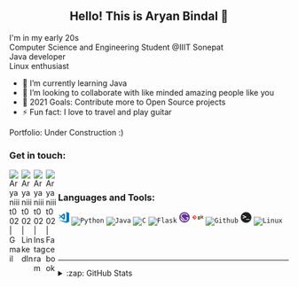 <span align="center">
 <h2>Hello! This is Aryan Bindal 👋</h2>
  </span>

I'm in my early 20s         
Computer Science and Engineering Student @IIIT Sonepat        
Java developer             
Linux enthusiast                     

- 🌱 I’m currently learning Java
- 👯 I’m looking to collaborate with like minded amazing people like you
- 🥅 2021 Goals: Contribute more to Open Source projects
- ⚡ Fun fact: I love to travel and play guitar  

Portfolio: Under Construction :)          

### Get in touch:

[<img align="left" alt="Aryaniiit002 | Gmail" width="22px" src="https://pbs.twimg.com/media/ElXTrHcXEAACIZE.jpg" />][Gmail]
[<img align="left" alt="Aryaniiit002 | LinkedIn" width="22px" src="https://www.flaticon.com/svg/vstatic/svg/174/174857.svg?token=exp=1612065264~hmac=cc8140b69c3c767595ea846458219c61" />][linkedin]
[<img align="left" alt="Aryaniiit002 | Instagram" width="22px" src="https://assets.teenvogue.com/photos/573b7d4e0e9d16a80fb5f9c0/1:1/w_600,h_600,c_limit/instagram-hack.jpg" />][instagram]
[<img align="left" alt="Aryaniiit002 | Facebook" width="22px" src="https://upload.wikimedia.org/wikipedia/commons/thumb/1/1b/Facebook_icon.svg/1200px-Facebook_icon.svg.png" />][Facebook]

<br />

### Languages and Tools:

<code><img height="20" alt="Visual Studio Code" src="https://raw.githubusercontent.com/github/explore/80688e429a7d4ef2fca1e82350fe8e3517d3494d/topics/visual-studio-code/visual-studio-code.png"></code>
<code><img height="20" alt="Python" src="https://banner2.cleanpng.com/20180412/kye/kisspng-python-programming-language-computer-programming-language-5acfdc3636bac7.8891188615235717662242.jpg"></code>
<code><img height="20" alt="Java" src="https://encrypted-tbn0.gstatic.com/images?q=tbn:ANd9GcTt68pAPrZUZhOe9aFjyzFWIjeNP4poLFViNQ&usqp=CAU"></code>
<code><img height="20" alt="C" src="https://www.pikpng.com/pngl/m/489-4892167_c-logo-png-transparent-c-language-logo-png.png"></code>
<code><img height="20" alt="Flask" src="https://encrypted-tbn0.gstatic.com/images?q=tbn:ANd9GcRzainTIAEl9JLYwiwS-unZLcLo_JbizxSnjA&usqp=CAU"></code>
<code><img height="20" alt="Gatsby" src="https://raw.githubusercontent.com/github/explore/e94815998e4e0713912fed477a1f346ec04c3da2/topics/gatsby/gatsby.png"></code>
<code><img height="20" alt="Git" src="https://raw.githubusercontent.com/github/explore/80688e429a7d4ef2fca1e82350fe8e3517d3494d/topics/git/git.png"></code>
<code><img height="20" alt="Github" src="https://www.pngitem.com/pimgs/m/128-1280162_github-logo-png-cat-transparent-png.png"></code>
<code><img height="20" alt="Terminal" src="https://raw.githubusercontent.com/github/explore/80688e429a7d4ef2fca1e82350fe8e3517d3494d/topics/terminal/terminal.png"></code>
<code><img height="20" alt="Linux" src="https://1000logos.net/wp-content/uploads/2017/03/Symbol-Linux.jpg"></code>

<br />
<br />

---

<details>
  <summary>:zap: GitHub Stats</summary>

  <p align="center"> <img src="https://github-readme-stats.vercel.app/api?username=Aryaniiit002&show_icons=true&theme=gotham" alt="Aryaniiit002" />

</details>


[Gmail]: mailto:aryanbindal2015@gmail.com
[Facebook]: https://www.facebook.com/aryan.bindal.1604
[instagram]: https://www.instagram.com/aryan__bindal/
[linkedin]: https://www.linkedin.com/in/aryan-bindal-3077401ab
